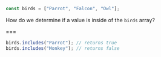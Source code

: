 ```js
const birds = ["Parrot", "Falcon", "Owl"];
```

How do we determine if a value is inside of the `birds` array?

===

```js
birds.includes("Parrot"); // returns true
birds.includes("Monkey"); // returns false
```
